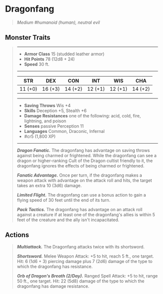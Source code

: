 # Dragonfang
>*Medium #humanoid (human), neutral evil*
## Monster Traits
>___
>- **Armor Class** 15 (studded leather armor)
>- **Hit Points** 78 (12d8 + 24)
>- **Speed** 30 ft.
>___
>|STR|DEX|CON|INT|WIS|CHA|
>|:---:|:---:|:---:|:---:|:---:|:---:|
>|11 (+0)|16 (+3)|14 (+2)|12 (+1)|12 (+1)|14 (+2)|
>___
>- **Saving Throws** Wis +4
>- **Skills** Deception +5, Stealth +6
>- **Damage Resistances** one of the following: acid, cold, fire, lightning, and poison
>- **Senses** passive Perception 11
>- **Languages** Common, Draconic, Infernal
>- #cr5 (1,800 XP)
>___
>***Dragon Fanatic.*** The dragonfang has advantage on saving throws against being charmed or frightened. While the dragonfang can see a dragon or higher-ranking Cult of the Dragon cultist friendly to it, the dragonfang ignores the effects of being charmed or frightened.  
>
>***Fanatic Advantage.*** Once per turn, if the dragonfang makes a weapon attack with advantage on the attack roll and hits, the target takes an extra 10 (3d6) damage.  
>
>***Limited Flight.*** The dragonfang can use a bonus action to gain a flying speed of 30 feet until the end of its turn.  
>
>***Pack Tactics.*** The dragonfang has advantage on an attack roll against a creature if at least one of the dragonfang's allies is within 5 feet of the creature and the ally isn't incapacitated.  
>
## Actions
>***Multiattack.*** The Dragonfang attacks twice with its shortsword.  
>
>***Shortsword.*** Melee Weapon Attack: +5 to hit, reach 5 ft., one target. Hit: 6 (1d6 + 3) piercing damage plus 7 (2d6) damage of the type to which the dragonfang has resistance.  
>
>***Orb of Dragon's Breath (2/Day).*** Ranged Spell Attack: +5 to hit, range 50 ft., one target. Hit: 22 (5d8) damage of the type to which the dragonfang has damage resistance.